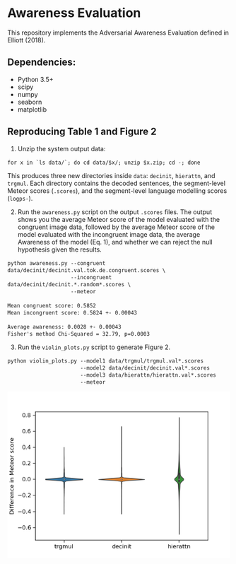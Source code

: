 # Awareness Evaluation

This repository implements the Adversarial Awareness Evaluation defined in Elliott (2018). 

## Dependencies:

* Python 3.5+
* scipy
* numpy
* seaborn
* matplotlib

## Reproducing Table 1 and Figure 2

1. Unzip the system output data: 

```
for x in `ls data/`; do cd data/$x/; unzip $x.zip; cd -; done
```

This produces three new directories inside `data`: `decinit`, `hierattn`, and `trgmul`. Each directory contains the decoded sentences, the segment-level Meteor scores (`.scores`), and the segment-level language modelling scores (`logps-`).

2. Run the `awareness.py` script on the output `.scores` files. The output shows you the average Meteor score of the model evaluated with the congruent image data, followed by the average Meteor score of the model evaluated with the incongruent image data, the average Awareness of the model (Eq. 1), and whether we can reject the null hypothesis given the results.

```
python awareness.py --congruent data/decinit/decinit.val.tok.de.congruent.scores \
                    --incongruent data/decinit/decinit.*.random*.scores \
                    --meteor

Mean congruent score: 0.5852
Mean incongruent score: 0.5824 +- 0.00043

Average awareness: 0.0028 +- 0.00043
Fisher's method Chi-Squared = 32.79, p=0.0003
```

3. Run the `violin_plots.py` script to generate Figure 2.

```
python violin_plots.py --model1 data/trgmul/trgmul.val*.scores 
                       --model2 data/decinit/decinit.val*.scores 
                       --model3 data/hierattn/hierattn.val*.scores 
                       --meteor
```

![Figure 2 from the paper](violin_plots.png)
